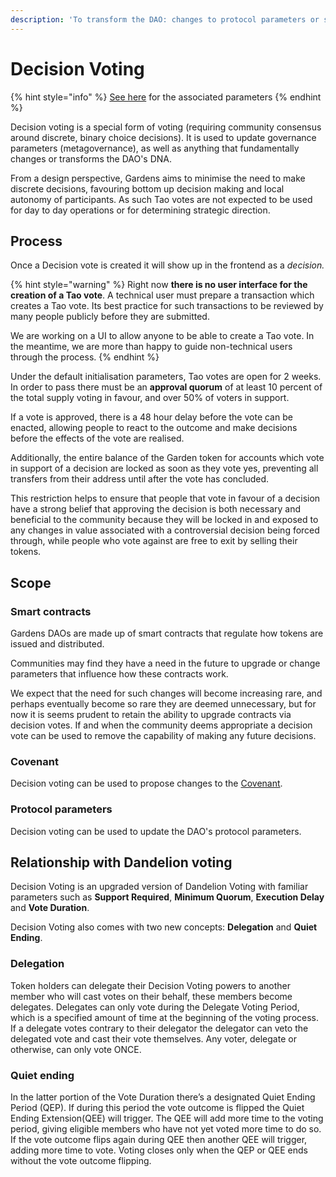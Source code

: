 ```yaml
---
description: 'To transform the DAO: changes to protocol parameters or smart contract updates'
---
```


# Decision Voting

{% hint style="info" %}
[See here](../protocol-parameters/disputable-voting.md) for the associated parameters
{% endhint %}

Decision voting is a special form of voting \(requiring community consensus around discrete, binary choice decisions\). It is used to update governance parameters \(metagovernance\), as well as anything that fundamentally changes or transforms the DAO's DNA.

From a design perspective, Gardens aims to minimise the need to make discrete decisions, favouring bottom up decision making and local autonomy of participants.  As such Tao votes are not expected to be used for day to day operations or for determining strategic direction.

## Process 

Once a Decision vote is created it will show up in the frontend as a _decision._ 

{% hint style="warning" %}
Right now **there is no user interface for the creation of a Tao vote**. A technical user must prepare a transaction which creates a Tao vote. Its best practice for such transactions to be reviewed by many people publicly before they are submitted.   
  
We are working on a UI to allow anyone to be able to create a Tao vote. In the meantime, we are more than happy to guide non-technical users through the process.
{% endhint %}

Under the default initialisation parameters, Tao votes are open for 2 weeks. In order to pass there must be an **approval quorum** of at least 10 percent of the total supply voting in favour, and over 50% of voters in support.

 If a vote is approved, there is a 48 hour delay before the vote can be enacted, allowing people to react to the outcome and make decisions before the effects of the vote are realised. 

Additionally, the entire balance of the Garden token for accounts which vote in support of a decision are locked as soon as they vote yes, preventing all transfers from their address until after the vote has concluded. 

This restriction helps to ensure that people that vote in favour of a decision have a strong belief that approving the decision is both necessary and beneficial to the community because they will be locked in and exposed  to any changes in value associated with a controversial decision being forced through, while people who vote against are free to exit by selling their tokens.

## Scope

### Smart contracts

Gardens DAOs are made up of smart contracts that regulate how tokens are issued and distributed. 

Communities may find they have a need in the future to upgrade or change parameters that influence how these contracts work.

We expect that the need for such changes will become increasing rare, and perhaps eventually become so rare they are deemed unnecessary, but for now it is seems prudent to retain the ability to upgrade contracts via decision votes. If and when the community deems appropriate a decision vote can be used to remove the capability of making any future decisions. 

### Covenant

Decision voting can be used to propose changes to the [Covenant](covenant.md).

### **Protocol parameters**

Decision voting can be used to update the DAO's protocol parameters.

## Relationship with Dandelion voting

Decision Voting is an upgraded version of Dandelion Voting with familiar parameters such as **Support Required**, **Minimum Quorum**, **Execution Delay** and **Vote Duration**.

Decision Voting also comes with two new concepts: **Delegation** and **Quiet Ending**.

### Delegation

Token holders can delegate their Decision Voting powers to another member who will cast votes on their behalf, these members become delegates. Delegates can only vote during the Delegate Voting Period, which is a specified amount of time at the beginning of the voting process. If a delegate votes contrary to their delegator the delegator can veto the delegated vote and cast their vote themselves. Any voter, delegate or otherwise, can only vote ONCE.

### Quiet ending

In the latter portion of the Vote Duration there’s a designated Quiet Ending Period \(QEP\). If during this period the vote outcome is flipped the Quiet Ending Extension\(QEE\) will trigger. The QEE will add more time to the voting period, giving eligible members who have not yet voted more time to do so. If the vote outcome flips again during QEE then another QEE will trigger, adding more time to vote. Voting closes only when the QEP or QEE ends without the vote outcome flipping.

